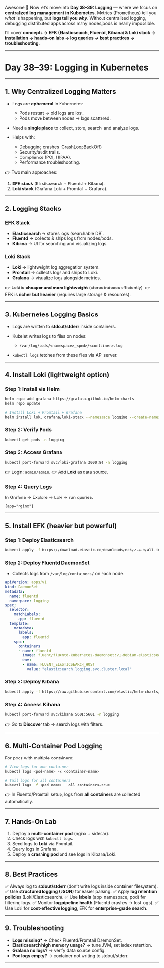 Awesome 🚀 Now let’s move into **Day 38–39: Logging** — where we focus on **centralized log management in Kubernetes**.
Metrics (Prometheus) tell you *what* is happening, but **logs tell you *why***. Without centralized logging, debugging distributed apps across many nodes/pods is nearly impossible.

I’ll cover **concepts → EFK (Elasticsearch, Fluentd, Kibana) & Loki stack → installation → hands-on labs → log queries → best practices → troubleshooting**.

---

# **Day 38–39: Logging in Kubernetes**

---

## **1. Why Centralized Logging Matters**

* Logs are **ephemeral** in Kubernetes:

  * Pods restart → old logs are lost.
  * Pods move between nodes → logs scattered.
* Need a **single place** to collect, store, search, and analyze logs.
* Helps with:

  * Debugging crashes (CrashLoopBackOff).
  * Security/audit trails.
  * Compliance (PCI, HIPAA).
  * Performance troubleshooting.

👉 Two main approaches:

1. **EFK stack** (Elasticsearch + Fluentd + Kibana).
2. **Loki stack** (Grafana Loki + Promtail + Grafana).

---

## **2. Logging Stacks**

### **EFK Stack**

* **Elasticsearch** → stores logs (searchable DB).
* **Fluentd** → collects & ships logs from nodes/pods.
* **Kibana** → UI for searching and visualizing logs.

### **Loki Stack**

* **Loki** → lightweight log aggregation system.
* **Promtail** → collects logs and ships to Loki.
* **Grafana** → visualize logs alongside metrics.

👉 Loki is **cheaper and more lightweight** (stores indexes efficiently).
👉 EFK is **richer but heavier** (requires large storage & resources).

---

## **3. Kubernetes Logging Basics**

* Logs are written to **stdout/stderr** inside containers.
* Kubelet writes logs to files on nodes:

  * `/var/log/pods/<namespace>_<pod>/<container>.log`
* `kubectl logs` fetches from these files via API server.

---

## **4. Install Loki (lightweight option)**

### Step 1: Install via Helm

```bash
helm repo add grafana https://grafana.github.io/helm-charts
helm repo update

# Install Loki + Promtail + Grafana
helm install loki grafana/loki-stack --namespace logging --create-namespace
```

### Step 2: Verify Pods

```bash
kubectl get pods -n logging
```

### Step 3: Access Grafana

```bash
kubectl port-forward svc/loki-grafana 3000:80 -n logging
```

👉 Login: `admin/admin`.
👉 Add **Loki** as data source.

### Step 4: Query Logs

In Grafana → Explore → Loki → run queries:

```logql
{app="nginx"}
```

---

## **5. Install EFK (heavier but powerful)**

### Step 1: Deploy Elasticsearch

```bash
kubectl apply -f https://download.elastic.co/downloads/eck/2.4.0/all-in-one.yaml
```

### Step 2: Deploy Fluentd DaemonSet

* Collects logs from `/var/log/containers/` on each node.

```yaml
apiVersion: apps/v1
kind: DaemonSet
metadata:
  name: fluentd
  namespace: logging
spec:
  selector:
    matchLabels:
      app: fluentd
  template:
    metadata:
      labels:
        app: fluentd
    spec:
      containers:
      - name: fluentd
        image: fluent/fluentd-kubernetes-daemonset:v1-debian-elasticsearch
        env:
        - name: FLUENT_ELASTICSEARCH_HOST
          value: "elasticsearch.logging.svc.cluster.local"
```

### Step 3: Deploy Kibana

```bash
kubectl apply -f https://raw.githubusercontent.com/elastic/helm-charts/main/kibana/values.yaml
```

### Step 4: Access Kibana

```bash
kubectl port-forward svc/kibana 5601:5601 -n logging
```

👉 Go to **Discover** tab → search logs with filters.

---

## **6. Multi-Container Pod Logging**

For pods with multiple containers:

```bash
# View logs for one container
kubectl logs <pod-name> -c <container-name>

# Tail logs for all containers
kubectl logs -f <pod-name> --all-containers=true
```

👉 In Fluentd/Promtail setup, logs from **all containers** are collected automatically.

---

## **7. Hands-On Lab**

1. Deploy a **multi-container pod** (nginx + sidecar).
2. Check logs with `kubectl logs`.
3. Send logs to **Loki** via Promtail.
4. Query logs in Grafana.
5. Deploy a **crashing pod** and see logs in Kibana/Loki.

---

## **8. Best Practices**

✅ Always log to **stdout/stderr** (don’t write logs inside container filesystem).
✅ Use **structured logging (JSON)** for easier parsing.
✅ Apply **log retention policies** (Loki/Elasticsearch).
✅ Use **labels** (app, namespace, pod) for filtering logs.
✅ Monitor **log pipeline health** (Fluentd crashes → lost logs).
✅ Use Loki for **cost-effective logging**, EFK for **enterprise-grade search**.

---

## **9. Troubleshooting**

* **Logs missing?** → Check Fluentd/Promtail DaemonSet.
* **Elasticsearch high memory usage?** → tune JVM, set index retention.
* **Grafana no logs?** → verify data source config.
* **Pod logs empty?** → container not writing to stdout/stderr.

---

##
